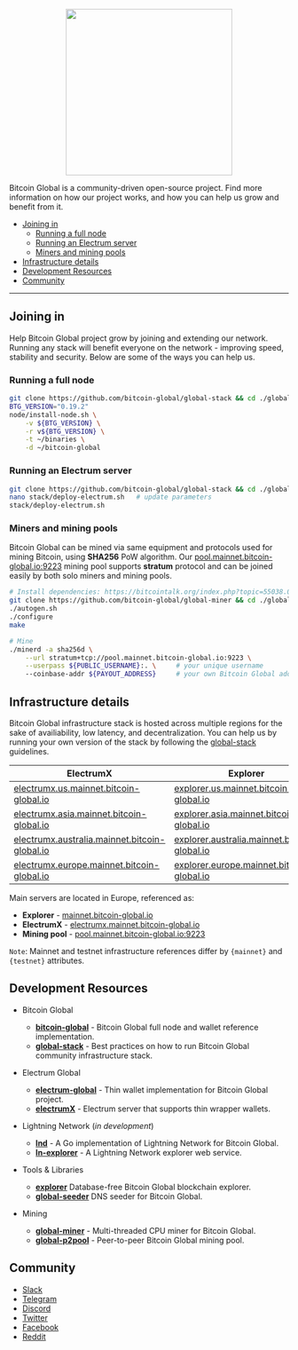 <p align="center"><img src="https://i.ibb.co/n0xQ1RY/logo-transparent.png" height="300"></p>
     
Bitcoin Global is a community-driven open-source project. Find more information on how our project works, and how you can help us grow and benefit from it.
     
- [Joining in](#joining-in)
  - [Running a full node](#running-a-full-node)
  - [Running an Electrum server](#running-an-electrum-server)
  - [Miners and mining pools](#miners-and-mining-pools)
- [Infrastructure details](#infrastructure-details)
- [Development Resources](#development-resources)
- [Community](#community)
    
---

## Joining in

Help Bitcoin Global project grow by joining and extending our network. Running any stack will benefit everyone on the network - improving speed, stability and security. 
Below are some of the ways you can help us.

### Running a full node
```bash
git clone https://github.com/bitcoin-global/global-stack && cd ./global-stack
BTG_VERSION="0.19.2"
node/install-node.sh \
    -v ${BTG_VERSION} \
    -r v${BTG_VERSION} \
    -t ~/binaries \
    -d ~/bitcoin-global
```

### Running an Electrum server
```bash
git clone https://github.com/bitcoin-global/global-stack && cd ./global-stack
nano stack/deploy-electrum.sh   # update parameters
stack/deploy-electrum.sh
```

### Miners and mining pools
Bitcoin Global can be mined via same equipment and protocols used for mining Bitcoin, using **SHA256** PoW algorithm. Our [pool.mainnet.bitcoin-global.io:9223](http://pool.mainnet.bitcoin-global.io:9223) mining pool supports **stratum** protocol and can be joined easily 
by both solo miners and mining pools.     


```bash
# Install dependencies: https://bitcointalk.org/index.php?topic=55038.0
git clone https://github.com/bitcoin-global/global-miner && cd ./global-miner
./autogen.sh
./configure
make

# Mine
./minerd -a sha256d \
    --url stratum+tcp://pool.mainnet.bitcoin-global.io:9223 \
    --userpass ${PUBLIC_USERNAME}:. \     # your unique username
    --coinbase-addr ${PAYOUT_ADDRESS}     # your own Bitcoin Global address, eg "GTanHYuaZyUfSfGkSV1TK52YCky5MSbk2Y"
```
     

## Infrastructure details
Bitcoin Global infrastructure stack is hosted across multiple regions for the sake of availiability, low latency, and decentralization. You can help us by running your own
version of the stack by following the [global-stack](https://github.com/bitcoin-global/global-stack) guidelines.
    
ElectrumX | Explorer
--- | ---
[electrumx.us.mainnet.bitcoin-global.io](http://electrumx.us.mainnet.bitcoin-global.io) | [explorer.us.mainnet.bitcoin-global.io](https://explorer.us.mainnet.bitcoin-global.io)
[electrumx.asia.mainnet.bitcoin-global.io](http://electrumx.asia.mainnet.bitcoin-global.io) | [explorer.asia.mainnet.bitcoin-global.io](https://explorer.asia.mainnet.bitcoin-global.io)
[electrumx.australia.mainnet.bitcoin-global.io](http://electrumx.australia.mainnet.bitcoin-global.io) | [explorer.australia.mainnet.bitcoin-global.io](https://explorer.australia.mainnet.bitcoin-global.io)
[electrumx.europe.mainnet.bitcoin-global.io](http://electrumx.europe.mainnet.bitcoin-global.io) | [explorer.europe.mainnet.bitcoin-global.io](https://explorer.europe.mainnet.bitcoin-global.io)
    
Main servers are located in Europe, referenced as:
* **Explorer** - [mainnet.bitcoin-global.io](https://mainnet.bitcoin-global.io)
* **ElectrumX** - [electrumx.mainnet.bitcoin-global.io](http://electrumx.mainnet.bitcoin-global.io)
* **Mining pool** - [pool.mainnet.bitcoin-global.io:9223](http://pool.mainnet.bitcoin-global.io:9223)

`Note`: Mainnet and testnet infrastructure references differ by `{mainnet}` and `{testnet}` attributes.

     

## Development Resources

- Bitcoin Global
  - **[bitcoin-global](https://github.com/bitcoin-global/bitcoin-global)** - Bitcoin Global full node and wallet reference implementation.
  - **[global-stack](https://github.com/bitcoin-global/global-stack)** - Best practices on how to run Bitcoin Global community infrastructure stack.
  
- Electrum Global
  - **[electrum-global](https://github.com/bitcoin-global/global-electrum)** - Thin wallet implementation for Bitcoin Global project.
  - **[electrumX](https://github.com/bitcoin-global/global-electrumx)** - Electrum server that supports thin wrapper wallets.

- Lightning Network (*in development*)
  - **[lnd](https://github.com/bitcoin-global/lnd)** - A Go implementation of Lightning Network for Bitcoin Global.
  - **[ln-explorer](https://github.com/bitcoin-global/ln-explorer)** - A Lightning Network explorer web service.

- Tools & Libraries
  - **[explorer](https://github.com/bitcoin-global/explorer/)** Database-free Bitcoin Global blockchain explorer.
  - **[global-seeder](https://github.com/bitcoin-global/global-seeder)** DNS seeder for Bitcoin Global.

- Mining
  - **[global-miner](https://github.com/bitcoin-global/global-miner)** - Multi-threaded  CPU miner for Bitcoin Global.
  - **[global-p2pool](https://github.com/bitcoin-global/global-p2pool)** - Peer-to-peer Bitcoin Global mining pool.

     

## Community

* [Slack](https://bitcoin-global-io.slack.com)
* [Telegram](https://t.me/BitcoinGlobalOffical)
* [Discord](https://discord.gg/JFtQdk9)
* [Twitter](https://twitter.com/bitcoinglobalio)
* [Facebook](https://www.facebook.com/BitcoinGlobalGLOB)
* [Reddit](https://www.reddit.com/user/Bitcoin-Global)


